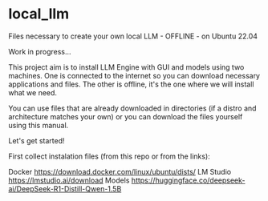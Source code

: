 # local_llm
Files necessary to create your own local LLM - OFFLINE - on Ubuntu 22.04

Work in progress...

This project aim is to install LLM Engine with GUI and models using two machines.
One is connected to the internet so you can download necessary applications and files.
The other is offline, it's the one where we will install what we need.

You can use files that are already downloaded in directories (if a distro and architecture matches your own) or you can download the files yourself using this manual.

Let's get started!


First collect instalation files (from this repo or from the links): 

Docker       https://download.docker.com/linux/ubuntu/dists/
LM Studio    https://lmstudio.ai/download
Models       https://huggingface.co/deepseek-ai/DeepSeek-R1-Distill-Qwen-1.5B
             





